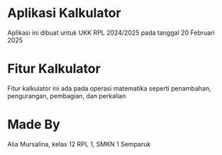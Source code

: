 # Aplikasi Kalkulator
Aplikasi ini dibuat untuk UKK RPL 2024/2025 pada tanggal 20 Februari 2025

# Fitur Kalkulator
Fitur kalkulator ini ada pada operasi matematika seperti penambahan, pengurangan, pembagian, dan perkalian

# Made By
Alia Mursalina, kelas 12 RPL 1, SMKN 1 Semparuk
